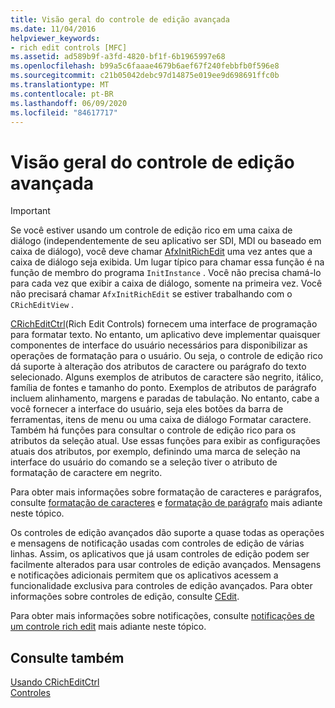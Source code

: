 ```yaml
---
title: Visão geral do controle de edição avançada
ms.date: 11/04/2016
helpviewer_keywords:
- rich edit controls [MFC]
ms.assetid: ad589b9f-a3fd-4820-bf1f-6b1965997e68
ms.openlocfilehash: b99a5c6faaae4679b6aef67f240febbfb0f596e8
ms.sourcegitcommit: c21b05042debc97d14875e019ee9d698691ffc0b
ms.translationtype: MT
ms.contentlocale: pt-BR
ms.lasthandoff: 06/09/2020
ms.locfileid: "84617717"
---
```

# <a name="overview-of-the-rich-edit-control"></a>Visão geral do controle de edição avançada

> [!IMPORTANT]
> Se você estiver usando um controle de edição rico em uma caixa de diálogo (independentemente de seu aplicativo ser SDI, MDI ou baseado em caixa de diálogo), você deve chamar [AfxInitRichEdit](reference/application-information-and-management.md#afxinitrichedit) uma vez antes que a caixa de diálogo seja exibida. Um lugar típico para chamar essa função é na função de membro do programa `InitInstance` . Você não precisa chamá-lo para cada vez que exibir a caixa de diálogo, somente na primeira vez. Você não precisará chamar `AfxInitRichEdit` se estiver trabalhando com o `CRichEditView` .

[CRichEditCtrl](reference/cricheditctrl-class.md)(Rich Edit Controls) fornecem uma interface de programação para formatar texto. No entanto, um aplicativo deve implementar quaisquer componentes de interface do usuário necessários para disponibilizar as operações de formatação para o usuário. Ou seja, o controle de edição rico dá suporte à alteração dos atributos de caractere ou parágrafo do texto selecionado. Alguns exemplos de atributos de caractere são negrito, itálico, família de fontes e tamanho do ponto. Exemplos de atributos de parágrafo incluem alinhamento, margens e paradas de tabulação. No entanto, cabe a você fornecer a interface do usuário, seja eles botões da barra de ferramentas, itens de menu ou uma caixa de diálogo Formatar caractere. Também há funções para consultar o controle de edição rico para os atributos da seleção atual. Use essas funções para exibir as configurações atuais dos atributos, por exemplo, definindo uma marca de seleção na interface do usuário do comando se a seleção tiver o atributo de formatação de caractere em negrito.

Para obter mais informações sobre formatação de caracteres e parágrafos, consulte [formatação de caracteres](character-formatting-in-rich-edit-controls.md) e [formatação de parágrafo](paragraph-formatting-in-rich-edit-controls.md) mais adiante neste tópico.

Os controles de edição avançados dão suporte a quase todas as operações e mensagens de notificação usadas com controles de edição de várias linhas. Assim, os aplicativos que já usam controles de edição podem ser facilmente alterados para usar controles de edição avançados. Mensagens e notificações adicionais permitem que os aplicativos acessem a funcionalidade exclusiva para controles de edição avançados. Para obter informações sobre controles de edição, consulte [CEdit](reference/cedit-class.md).

Para obter mais informações sobre notificações, consulte [notificações de um controle rich edit](notifications-from-a-rich-edit-control.md) mais adiante neste tópico.

## <a name="see-also"></a>Consulte também

[Usando CRichEditCtrl](using-cricheditctrl.md)<br/>
[Controles](controls-mfc.md)
